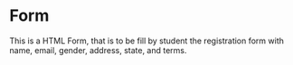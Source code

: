 # Form
This is a HTML Form, that is to be fill by student the registration form with name, email, gender, address, state, and terms.
